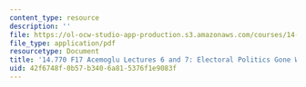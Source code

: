 ```yaml
---
content_type: resource
description: ''
file: https://ol-ocw-studio-app-production.s3.amazonaws.com/courses/14-770-introduction-to-political-economy-fall-2017/42f6748f0b57b3406a815376f1e9083f_MIT14_770F17_lec6_7_acemoglu.pdf
file_type: application/pdf
resourcetype: Document
title: '14.770 F17 Acemoglu Lectures 6 and 7: Electoral Politics Gone Wrong'
uid: 42f6748f-0b57-b340-6a81-5376f1e9083f
---
```

